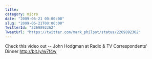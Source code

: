 ```yaml
---
title: 
category: micro
date: "2009-06-21 00:00:00"
slug: "2009-06-21T00:00:00"
TwitterId: "2269892362"
TweetUrl: "https://twitter.com/mark_philpot/status/2269892362"
---
```


Check this video out -- John Hodgman at Radio & TV Correspondents' Dinner
http://bit.ly/w7f4w
